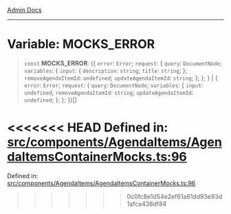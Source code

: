 [Admin Docs](/)

***

# Variable: MOCKS\_ERROR

> `const` **MOCKS\_ERROR**: (\{ `error`: `Error`; `request`: \{ `query`: `DocumentNode`; `variables`: \{ `input`: \{ `description`: `string`; `title`: `string`; \}; `removeAgendaItemId`: `undefined`; `updateAgendaItemId`: `string`; \}; \}; \} \| \{ `error`: `Error`; `request`: \{ `query`: `DocumentNode`; `variables`: \{ `input`: `undefined`; `removeAgendaItemId`: `string`; `updateAgendaItemId`: `undefined`; \}; \}; \})[]

<<<<<<< HEAD
Defined in: [src/components/AgendaItems/AgendaItemsContainerMocks.ts:96](https://github.com/abhassen44/talawa-admin/blob/285f7384c3d26b5028a286d84f89b85120d130a2/src/components/AgendaItems/AgendaItemsContainerMocks.ts#L96)
=======
Defined in: [src/components/AgendaItems/AgendaItemsContainerMocks.ts:96](https://github.com/PalisadoesFoundation/talawa-admin/blob/main/src/components/AgendaItems/AgendaItemsContainerMocks.ts#L96)
>>>>>>> 0c0fc8e1d54e2ef61a81dd93e93d1afca438df84
